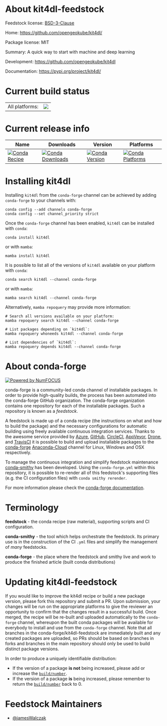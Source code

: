 About kit4dl-feedstock
======================

Feedstock license: [BSD-3-Clause](https://github.com/conda-forge/kit4dl-feedstock/blob/main/LICENSE.txt)

Home: https://github.com/opengeokube/kit4dl/

Package license: MIT

Summary: A quick way to start with machine and deep learning

Development: https://github.com/opengeokube/kit4dl

Documentation: https://pypi.org/project/kit4dl/

Current build status
====================


<table><tr><td>All platforms:</td>
    <td>
      <a href="https://dev.azure.com/conda-forge/feedstock-builds/_build/latest?definitionId=20280&branchName=main">
        <img src="https://dev.azure.com/conda-forge/feedstock-builds/_apis/build/status/kit4dl-feedstock?branchName=main">
      </a>
    </td>
  </tr>
</table>

Current release info
====================

| Name | Downloads | Version | Platforms |
| --- | --- | --- | --- |
| [![Conda Recipe](https://img.shields.io/badge/recipe-kit4dl-green.svg)](https://anaconda.org/conda-forge/kit4dl) | [![Conda Downloads](https://img.shields.io/conda/dn/conda-forge/kit4dl.svg)](https://anaconda.org/conda-forge/kit4dl) | [![Conda Version](https://img.shields.io/conda/vn/conda-forge/kit4dl.svg)](https://anaconda.org/conda-forge/kit4dl) | [![Conda Platforms](https://img.shields.io/conda/pn/conda-forge/kit4dl.svg)](https://anaconda.org/conda-forge/kit4dl) |

Installing kit4dl
=================

Installing `kit4dl` from the `conda-forge` channel can be achieved by adding `conda-forge` to your channels with:

```
conda config --add channels conda-forge
conda config --set channel_priority strict
```

Once the `conda-forge` channel has been enabled, `kit4dl` can be installed with `conda`:

```
conda install kit4dl
```

or with `mamba`:

```
mamba install kit4dl
```

It is possible to list all of the versions of `kit4dl` available on your platform with `conda`:

```
conda search kit4dl --channel conda-forge
```

or with `mamba`:

```
mamba search kit4dl --channel conda-forge
```

Alternatively, `mamba repoquery` may provide more information:

```
# Search all versions available on your platform:
mamba repoquery search kit4dl --channel conda-forge

# List packages depending on `kit4dl`:
mamba repoquery whoneeds kit4dl --channel conda-forge

# List dependencies of `kit4dl`:
mamba repoquery depends kit4dl --channel conda-forge
```


About conda-forge
=================

[![Powered by
NumFOCUS](https://img.shields.io/badge/powered%20by-NumFOCUS-orange.svg?style=flat&colorA=E1523D&colorB=007D8A)](https://numfocus.org)

conda-forge is a community-led conda channel of installable packages.
In order to provide high-quality builds, the process has been automated into the
conda-forge GitHub organization. The conda-forge organization contains one repository
for each of the installable packages. Such a repository is known as a *feedstock*.

A feedstock is made up of a conda recipe (the instructions on what and how to build
the package) and the necessary configurations for automatic building using freely
available continuous integration services. Thanks to the awesome service provided by
[Azure](https://azure.microsoft.com/en-us/services/devops/), [GitHub](https://github.com/),
[CircleCI](https://circleci.com/), [AppVeyor](https://www.appveyor.com/),
[Drone](https://cloud.drone.io/welcome), and [TravisCI](https://travis-ci.com/)
it is possible to build and upload installable packages to the
[conda-forge](https://anaconda.org/conda-forge) [Anaconda-Cloud](https://anaconda.org/)
channel for Linux, Windows and OSX respectively.

To manage the continuous integration and simplify feedstock maintenance
[conda-smithy](https://github.com/conda-forge/conda-smithy) has been developed.
Using the ``conda-forge.yml`` within this repository, it is possible to re-render all of
this feedstock's supporting files (e.g. the CI configuration files) with ``conda smithy rerender``.

For more information please check the [conda-forge documentation](https://conda-forge.org/docs/).

Terminology
===========

**feedstock** - the conda recipe (raw material), supporting scripts and CI configuration.

**conda-smithy** - the tool which helps orchestrate the feedstock.
                   Its primary use is in the construction of the CI ``.yml`` files
                   and simplify the management of *many* feedstocks.

**conda-forge** - the place where the feedstock and smithy live and work to
                  produce the finished article (built conda distributions)


Updating kit4dl-feedstock
=========================

If you would like to improve the kit4dl recipe or build a new
package version, please fork this repository and submit a PR. Upon submission,
your changes will be run on the appropriate platforms to give the reviewer an
opportunity to confirm that the changes result in a successful build. Once
merged, the recipe will be re-built and uploaded automatically to the
`conda-forge` channel, whereupon the built conda packages will be available for
everybody to install and use from the `conda-forge` channel.
Note that all branches in the conda-forge/kit4dl-feedstock are
immediately built and any created packages are uploaded, so PRs should be based
on branches in forks and branches in the main repository should only be used to
build distinct package versions.

In order to produce a uniquely identifiable distribution:
 * If the version of a package **is not** being increased, please add or increase
   the [``build/number``](https://docs.conda.io/projects/conda-build/en/latest/resources/define-metadata.html#build-number-and-string).
 * If the version of a package **is** being increased, please remember to return
   the [``build/number``](https://docs.conda.io/projects/conda-build/en/latest/resources/define-metadata.html#build-number-and-string)
   back to 0.

Feedstock Maintainers
=====================

* [@jamesWalczak](https://github.com/jamesWalczak/)

